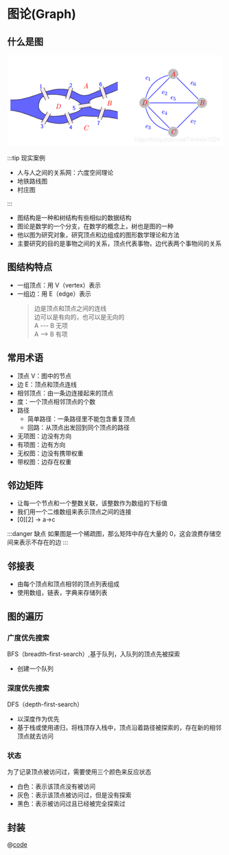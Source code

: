 # 图论(Graph)

## 什么是图
![图论](./graph-theory.png)

:::tip 现实案例

- 人与人之间的关系网：六度空间理论
- 地铁路线图
- 村庄图

:::

- 图结构是一种和树结构有些相似的数据结构
- 图论是数学的一个分支，在数学的概念上，树也是图的一种
- 他以图为研究对象，研究顶点和边组成的图形数学理论和方法
- 主要研究的目的是事物之间的关系，顶点代表事物，边代表两个事物间的关系

## 图结构特点

- 一组顶点：用 V（vertex）表示
- 一组边：用 E（edge）表示
  > 边是顶点和顶点之间的连线  
  > 边可以是有向的，也可以是无向的  
  > A --- B 无项  
  > A --> B 有项

## 常用术语

- 顶点 V：图中的节点
- 边 E：顶点和顶点连线
- 相邻顶点：由一条边连接起来的顶点
- 度：一个顶点相邻顶点的个数
- 路径
  - 简单路径：一条路径里不能包含重复顶点
  - 回路：从顶点出发回到同个顶点的路径
- 无项图：边没有方向
- 有项图：边有方向
- 无权图：边没有携带权重
- 带权图：边存在权重

## 邻边矩阵

- 让每一个节点和一个整数关联，该整数作为数组的下标值
- 我们用一个二维数组来表示顶点之间的连接
- [0][2] -> a->c

:::danger 缺点
如果图是一个稀疏图，那么矩阵中存在大量的 0，这会浪费存储空间来表示不存在的边
:::

## 邻接表

- 由每个顶点和顶点相邻的顶点列表组成
- 使用数组，链表，字典来存储列表
## 图的遍历
### 广度优先搜索
BFS（breadth-first-search）,基于队列，入队列的顶点先被探索  
+ 创建一个队列
### 深度优先搜索
DFS（depth-first-search）  
+ 以深度作为优先
+ 基于栈或使用递归，将栈顶存入栈中，顶点沿着路径被探索的，存在新的相邻顶点就去访问
### 状态
为了记录顶点被访问过，需要使用三个颜色来反应状态
+ 白色：表示该顶点没有被访问
+ 灰色：表示该顶点被访问过，但是没有探索
+ 黑色：表示被访问过且已经被完全探索过
## 封装
@[code](./Graph.js)